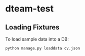 # dteam-test
## **Loading Fixtures**
To load sample data into a DB:
```bash
python manage.py loaddata cv.json